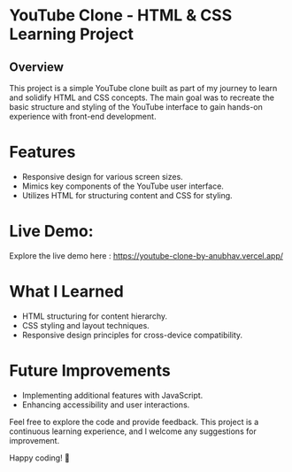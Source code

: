 # YouTube Clone - HTML & CSS Learning Project

## Overview
This project is a simple YouTube clone built as part of my journey to learn and solidify HTML and CSS concepts. The main goal was to recreate the basic structure and styling of the YouTube interface to gain hands-on experience with front-end development.

# Features
- Responsive design for various screen sizes.
- Mimics key components of the YouTube user interface.
- Utilizes HTML for structuring content and CSS for styling.

# Live Demo:
Explore the live demo here : https://youtube-clone-by-anubhav.vercel.app/

# What I Learned
- HTML structuring for content hierarchy.
- CSS styling and layout techniques.
- Responsive design principles for cross-device compatibility.

# Future Improvements
- Implementing additional features with JavaScript.
- Enhancing accessibility and user interactions.

Feel free to explore the code and provide feedback. This project is a continuous learning experience, and I welcome any suggestions for improvement.

Happy coding! 🚀
